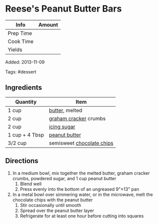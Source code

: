 # Reese's Peanut Butter Bars

| Info      | Amount |
| --------- | ------ |
| Prep Time |        |
| Cook Time |        |
| Yields    |        |

Added: 2013-11-09

Tags: #dessert

## Ingredients

| Quantity       | Item                                                              |
| -------------- | ----------------------------------------------------------------- |
| 1 cup          | [butter](../_ingredients/butter.md), melted                       |
| 2 cup          | [graham cracker](../_ingredients/graham%20cracker.md) crumbs      |
| 2 cup          | [icing sugar](../_ingredients/icing%20sugar.md)                   |
| 1 cup + 4 Tbsp | [peanut butter](../_ingredients/peanut%20butter.md)               |
| 3/2 cup        | semisweet [chocolate chips](../_ingredients/chocolate%20chips.md) |

## Directions

1. In a medium bowl, mix together the melted butter, graham cracker crumbs, powdered sugar, and 1 cup peanut butter
    1. Blend well
    2. Press evenly into the bottom of an ungreased 9"×13" pan
2. In a metal bowl over simmering water, or in the microwave, melt the chocolate chips with the peanut butter
    1. Stir occasionally until smooth
    2. Spread over the peanut butter layer
    3. Refrigerate for at least one hour before cutting into squares
